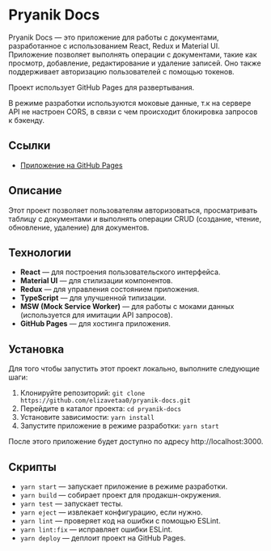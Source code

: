 # Pryanik Docs

Pryanik Docs — это приложение для работы с документами, разработанное с использованием React, Redux и Material UI. Приложение позволяет выполнять операции с документами, такие как просмотр, добавление, редактирование и удаление записей. Оно также поддерживает авторизацию пользователей с помощью токенов.

Проект использует GitHub Pages для развертывания.

В режиме разработки используются моковые данные, т.к на сервере API не настроен CORS, в связи с чем происходит блокировка запросов к бэкенду.

## Ссылки

- [Приложение на GitHub Pages](https://elizavetaa0.github.io/pryanik-docs)

## Описание

Этот проект позволяет пользователям авторизоваться, просматривать таблицу с документами и выполнять операции CRUD (создание, чтение, обновление, удаление) для документов.

## Технологии

- **React** — для построения пользовательского интерфейса.
- **Material UI** — для стилизации компонентов.
- **Redux** — для управления состоянием приложения.
- **TypeScript** — для улучшенной типизации.
- **MSW (Mock Service Worker)** — для работы с моками данных (используется для имитации API запросов).
- **GitHub Pages** — для хостинга приложения.

## Установка

Для того чтобы запустить этот проект локально, выполните следующие шаги:

1. Клонируйте репозиторий:
   `git clone https://github.com/elizavetaa0/pryanik-docs.git`
2. Перейдите в каталог проекта:
    `cd pryanik-docs`
3. Установите зависимости:
   `yarn install`
4. Запустите приложение в режиме разработки:
    `yarn start`

После этого приложение будет доступно по адресу http://localhost:3000.

## Скрипты
- `yarn start` — запускает приложение в режиме разработки.
- `yarn build` — собирает проект для продакшн-окружения.
- `yarn test` — запускает тесты.
- `yarn eject` — извлекает конфигурацию, если нужно.
- `yarn lint` — проверяет код на ошибки с помощью ESLint.
- `yarn lint:fix` — исправляет ошибки ESLint.
- `yarn deploy` — деплоит проект на GitHub Pages.
